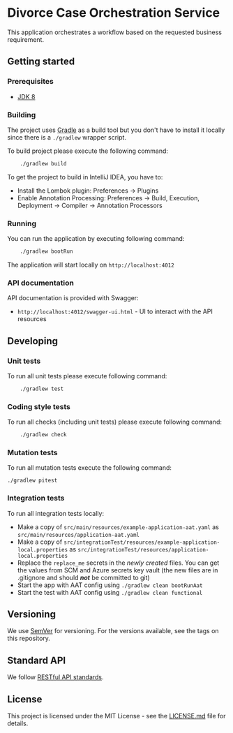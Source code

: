 # Divorce Case Orchestration Service

This application orchestrates a workflow based on the requested business requirement.

## Getting started

### Prerequisites

- [JDK 8](https://www.oracle.com/java)

### Building

The project uses [Gradle](https://gradle.org) as a build tool but you don't have to install it locally since there is a
`./gradlew` wrapper script.

To build project please execute the following command:

```bash
    ./gradlew build
```

To get the project to build in IntelliJ IDEA, you have to:

 - Install the Lombok plugin: Preferences -> Plugins
 - Enable Annotation Processing: Preferences -> Build, Execution, Deployment -> Compiler -> Annotation Processors

### Running

You can run the application by executing following command:

```bash
    ./gradlew bootRun
```

The application will start locally on `http://localhost:4012`

### API documentation

API documentation is provided with Swagger:
 - `http://localhost:4012/swagger-ui.html` - UI to interact with the API resources

## Developing

### Unit tests

To run all unit tests please execute following command:

```bash
    ./gradlew test
```

### Coding style tests

To run all checks (including unit tests) please execute following command:

```bash
    ./gradlew check
```

### Mutation tests

To run all mutation tests execute the following command:

```
./gradlew pitest

```

### Integration tests

To run all integration tests locally:

* Make a copy of `src/main/resources/example-application-aat.yaml` as `src/main/resources/application-aat.yaml`
* Make a copy of `src/integrationTest/resources/example-application-local.properties` as `src/integrationTest/resources/application-local.properties`
* Replace the `replace_me` secrets in the _newly created_ files. You can get the values from SCM and Azure secrets key vault (the new files are in .gitignore and should ***not*** be committed to git)
* Start the app with AAT config using `./gradlew clean bootRunAat`
* Start the test with AAT config using `./gradlew clean functional`

## Versioning

We use [SemVer](http://semver.org/) for versioning.
For the versions available, see the tags on this repository.

## Standard API

We follow [RESTful API standards](https://hmcts.github.io/restful-api-standards/).

## License

This project is licensed under the MIT License - see the [LICENSE.md](LICENSE.md) file for details.

